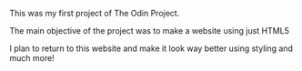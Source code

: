 This was my first project of The Odin Project. 

The main objective of the project was to make a website using just HTML5

I plan to return to this website and make it look way better using styling and much more!
